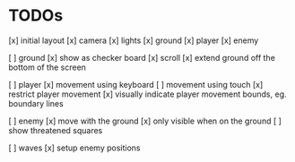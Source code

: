 # TODOs

[x] initial layout
  [x] camera
  [x] lights
  [x] ground
  [x] player
  [x] enemy

[ ] ground
  [x] show as checker board
  [x] scroll
  [x] extend ground off the bottom of the screen

[ ] player
  [x] movement using keyboard
  [ ] movement using touch
  [x] restrict player movement
  [x] visually indicate player movement bounds, eg. boundary lines

[ ] enemy
  [x] move with the ground
  [x] only visible when on the ground
  [ ] show threatened squares

[ ] waves
  [x] setup enemy positions
